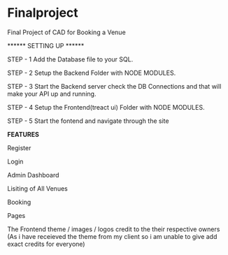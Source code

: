 # Finalproject
Final Project of CAD for Booking a Venue

****** SETTING UP ******

STEP - 1 
Add the Database file to your SQL.

STEP - 2
Setup the Backend Folder with NODE MODULES.

STEP - 3
Start the Backend server check the DB Connections and that will make your API up and running.

STEP - 4
Setup the Frontend(treact ui) Folder with NODE MODULES.

STEP - 5
Start the fontend and navigate through the site


******FEATURES******

Register

Login

Admin Dashboard

Lisiting of All Venues

Booking

Pages


The Frontend theme / images / logos credit to the their respective owners
(As i have receieved the theme from my client so i am unable to give add exact credits for everyone)

